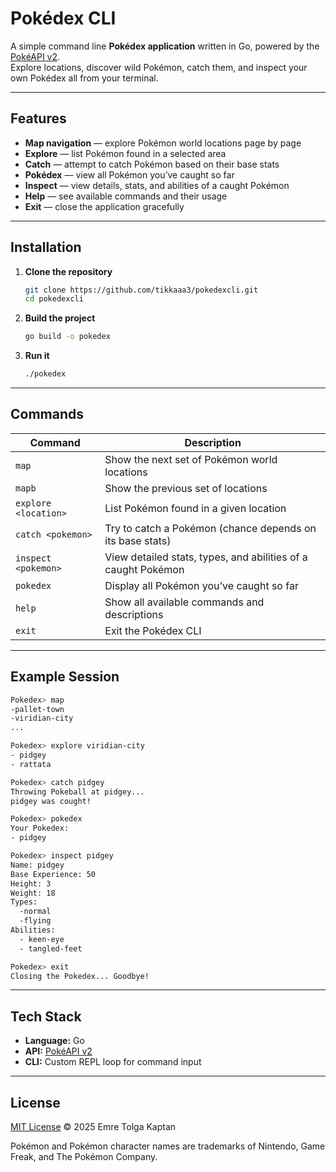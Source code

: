 # Pokédex CLI

A simple command line **Pokédex application** written in Go, powered by the [PokéAPI v2](https://pokeapi.co/).  
Explore locations, discover wild Pokémon, catch them, and inspect your own Pokédex all from your terminal.

---

## Features

-  **Map navigation** — explore Pokémon world locations page by page  
-  **Explore** — list Pokémon found in a selected area  
-  **Catch** — attempt to catch Pokémon based on their base stats  
-  **Pokédex** — view all Pokémon you’ve caught so far  
-  **Inspect** — view details, stats, and abilities of a caught Pokémon  
-  **Help** — see available commands and their usage  
-  **Exit** — close the application gracefully  

---

## Installation

1. **Clone the repository**
   ```bash
   git clone https://github.com/tikkaaa3/pokedexcli.git
   cd pokedexcli
   ```

2. **Build the project**
   ```bash
   go build -o pokedex
   ```

3. **Run it**
   ```bash
   ./pokedex
   ```

---

## Commands

| Command | Description |
|----------|-------------|
| `map` | Show the next set of Pokémon world locations |
| `mapb` | Show the previous set of locations |
| `explore <location>` | List Pokémon found in a given location |
| `catch <pokemon>` | Try to catch a Pokémon (chance depends on its base stats) |
| `inspect <pokemon>` | View detailed stats, types, and abilities of a caught Pokémon |
| `pokedex` | Display all Pokémon you’ve caught so far |
| `help` | Show all available commands and descriptions |
| `exit` | Exit the Pokédex CLI |

---

## Example Session

```bash
Pokedex> map
-pallet-town
-viridian-city
...

Pokedex> explore viridian-city
- pidgey
- rattata

Pokedex> catch pidgey
Throwing Pokeball at pidgey...
pidgey was cought!

Pokedex> pokedex
Your Pokedex:
- pidgey

Pokedex> inspect pidgey
Name: pidgey
Base Experience: 50
Height: 3
Weight: 18
Types:
  -normal
  -flying
Abilities:
  - keen-eye
  - tangled-feet

Pokedex> exit
Closing the Pokedex... Goodbye!
```

---

## Tech Stack

- **Language:** Go
- **API:** [PokéAPI v2](https://pokeapi.co/)
- **CLI:** Custom REPL loop for command input

---

## License

[MIT License](./LICENSE) © 2025 Emre Tolga Kaptan

Pokémon and Pokémon character names are trademarks of Nintendo, Game Freak, and The Pokémon Company.
